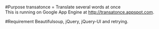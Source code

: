 #Purpose
transatonce = Translate several words at once  
This is running on Google App Engine at <http://transatonce.appspot.com>.

#Requirement
Beautifulsoup, jQuery, jQuery-UI and retrying.
